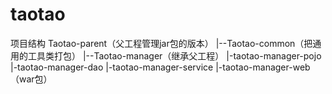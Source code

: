 # taotao

项目结构
Taotao-parent（父工程管理jar包的版本）
  |--Taotao-common（把通用的工具类打包）
  |--Taotao-manager（继承父工程）
     	|-taotao-manager-pojo
   		|-taotao-manager-dao
  		 |-taotao-manager-service
  		 |-taotao-manager-web（war包）
